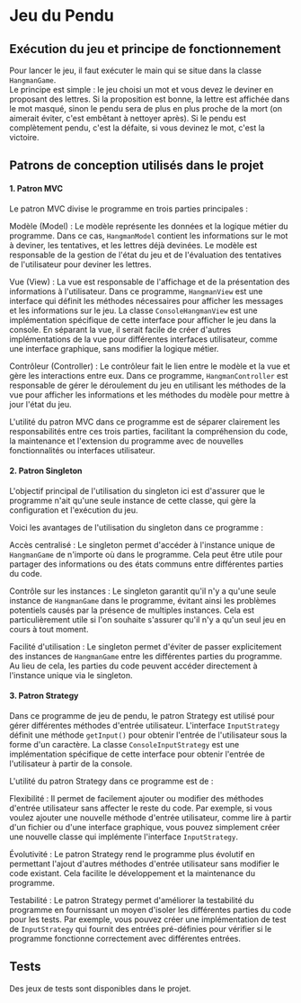 # Jeu du Pendu

## Exécution du jeu et principe de fonctionnement 
Pour lancer le jeu, il faut exécuter le main qui se situe dans la classe `HangmanGame`.  
Le principe est simple : le jeu choisi un mot et vous devez le deviner en proposant des lettres. 
Si la proposition est bonne, la lettre est affichée dans le mot masqué, sinon le pendu sera de 
plus en plus proche de la mort (on aimerait éviter, c'est embêtant à nettoyer après). Si le pendu 
est complètement pendu, c'est la défaite, si vous devinez le mot, c'est la victoire.  

## Patrons de conception utilisés dans le projet 
#### 1. Patron MVC
Le patron MVC divise le programme en trois parties principales :  

Modèle (Model) : Le modèle représente les données et la logique métier du programme. Dans ce cas, `HangmanModel` contient les informations sur le mot à deviner, les tentatives, et les lettres déjà devinées. Le modèle est responsable de la gestion de l'état du jeu et de l'évaluation des tentatives de l'utilisateur pour deviner les lettres.

Vue (View) : La vue est responsable de l'affichage et de la présentation des informations à l'utilisateur. Dans ce programme, `HangmanView` est une interface qui définit les méthodes nécessaires pour afficher les messages et les informations sur le jeu. La classe `ConsoleHangmanView` est une implémentation spécifique de cette interface pour afficher le jeu dans la console. En séparant la vue, il serait facile de créer d'autres implémentations de la vue pour différentes interfaces utilisateur, comme une interface graphique, sans modifier la logique métier.

Contrôleur (Controller) : Le contrôleur fait le lien entre le modèle et la vue et gère les interactions entre eux. Dans ce programme, `HangmanController` est responsable de gérer le déroulement du jeu en utilisant les méthodes de la vue pour afficher les informations et les méthodes du modèle pour mettre à jour l'état du jeu.

L'utilité du patron MVC dans ce programme est de séparer clairement les responsabilités entre ces trois parties, facilitant la compréhension du code, la maintenance et l'extension du programme avec de nouvelles fonctionnalités ou interfaces utilisateur.
#### 2. Patron Singleton 

L'objectif principal de l'utilisation du singleton ici est d'assurer que le programme n'ait qu'une seule instance de cette classe, qui gère la configuration et l'exécution du jeu.

Voici les avantages de l'utilisation du singleton dans ce programme :

Accès centralisé : Le singleton permet d'accéder à l'instance unique de `HangmanGame` de n'importe où dans le programme. Cela peut être utile pour partager des informations ou des états communs entre différentes parties du code.

Contrôle sur les instances : Le singleton garantit qu'il n'y a qu'une seule instance de `HangmanGame` dans le programme, évitant ainsi les problèmes potentiels causés par la présence de multiples instances. Cela est particulièrement utile si l'on souhaite s'assurer qu'il n'y a qu'un seul jeu en cours à tout moment.

Facilité d'utilisation : Le singleton permet d'éviter de passer explicitement des instances de `HangmanGame` entre les différentes parties du programme. Au lieu de cela, les parties du code peuvent accéder directement à l'instance unique via le singleton.
#### 3. Patron Strategy

Dans ce programme de jeu de pendu, le patron Strategy est utilisé pour gérer différentes méthodes d'entrée utilisateur. L'interface `InputStrategy` définit une méthode `getInput()` pour obtenir l'entrée de l'utilisateur sous la forme d'un caractère. La classe `ConsoleInputStrategy` est une implémentation spécifique de cette interface pour obtenir l'entrée de l'utilisateur à partir de la console.

L'utilité du patron Strategy dans ce programme est de :

Flexibilité : Il permet de facilement ajouter ou modifier des méthodes d'entrée utilisateur sans affecter le reste du code. Par exemple, si vous voulez ajouter une nouvelle méthode d'entrée utilisateur, comme lire à partir d'un fichier ou d'une interface graphique, vous pouvez simplement créer une nouvelle classe qui implémente l'interface `InputStrategy`.

Évolutivité : Le patron Strategy rend le programme plus évolutif en permettant l'ajout d'autres méthodes d'entrée utilisateur sans modifier le code existant. Cela facilite le développement et la maintenance du programme.

Testabilité : Le patron Strategy permet d'améliorer la testabilité du programme en fournissant un moyen d'isoler les différentes parties du code pour les tests. Par exemple, vous pouvez créer une implémentation de test de `InputStrategy` qui fournit des entrées pré-définies pour vérifier si le programme fonctionne correctement avec différentes entrées.

## Tests
Des jeux de tests sont disponibles dans le projet. 